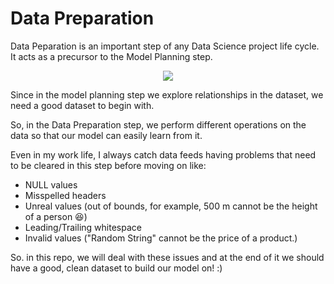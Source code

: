 # Data Preparation

Data Peparation is an important step of any Data Science project life cycle.
It acts as a precursor to the Model Planning step. 

<p align="center">
    <img src="https://user-images.githubusercontent.com/32167236/98797542-b7782080-2432-11eb-9c34-c44e74f19022.png">
</p>

Since in the model planning step we explore relationships in the dataset, we need a good dataset to begin with.

So, in the Data Preparation step, we perform different operations on the data so that our model can easily learn from it.

Even in my work life, I always catch data feeds having problems that need to be cleared in this step before moving on like:

* NULL values
* Misspelled headers
* Unreal values (out of bounds, for example, 500 m cannot be the height of a person :laughing:)
* Leading/Trailing whitespace
* Invalid values ("Random String" cannot be the price of a product.)

So. in this repo, we will deal with these issues and at the end of it we should have a good, clean dataset to build our model on! :)
